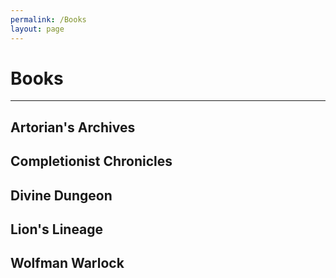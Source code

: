 ```yaml
---
permalink: /Books
layout: page
---
```

# Books
---
## Artorian's Archives

## Completionist Chronicles

## Divine Dungeon

## Lion's Lineage

## Wolfman Warlock